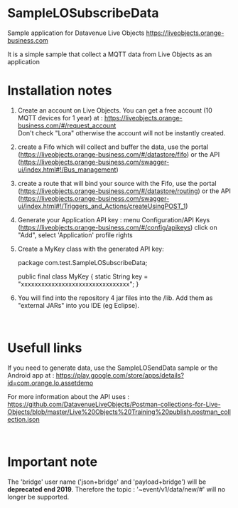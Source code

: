 # SampleLOSubscribeData

Sample application for Datavenue Live Objects <a>https://liveobjects.orange-business.com</a>

It is a simple sample that collect a MQTT data from Live Objects as an application


<h1> Installation notes </h1>

1) Create an account on Live Objects. You can get a free account (10 MQTT devices for 1 year) at : <a>https://liveobjects.orange-business.com/#/request_account</a> <br>
Don't check "Lora" otherwise the account will not be instantly created.

2) create a Fifo which will collect and buffer the data, use the portal (<a>https://liveobjects.orange-business.com/#/datastore/fifo</a>) or the API (<a>https://liveobjects.orange-business.com/swagger-ui/index.html#!/Bus_management</a>)

3) create a route that will bind your source with the Fifo, use the portal (<a>https://liveobjects.orange-business.com/#/datastore/routing</a>) or the API (<a>https://liveobjects.orange-business.com/swagger-ui/index.html#!/Triggers_and_Actions/createUsingPOST_1</a>)

4) Generate your Application API key : menu Configuration/API Keys (<a>https://liveobjects.orange-business.com/#/config/apikeys</a>) click on "Add", select 'Application' profile rights

5) Create a MyKey class with the generated API key: 

	package com.test.SampleLOSubscribeData;

	public final class MyKey { 
		static String key = "xxxxxxxxxxxxxxxxxxxxxxxxxxxxxxxx"; 
	}

6) You will find into the repository 4 jar files into the /lib. Add them as "external JARs" into you IDE (eg Eclipse).

<br>
<h1>Usefull links</h1>

If you need to generate data, use the SampleLOSendData sample or the Android app at : <a>https://play.google.com/store/apps/details?id=com.orange.lo.assetdemo</a>

For more information about the API uses : 
<a>https://github.com/DatavenueLiveObjects/Postman-collections-for-Live-Objects/blob/master/Live%20Objects%20Training%20publish.postman_collection.json</a>


<br>
<h1> Important note </h1>

The 'bridge' user name ('json+bridge' and 'payload+bridge') will be **deprecated end 2019**. Therefore the topic : '~event/v1/data/new/#' will no longer be supported.


